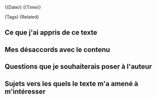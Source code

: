 
{{Date}}
{{Time}}

{Tags}
{Related}

## Ce que j'ai appris de ce texte


## Mes désaccords avec le contenu


## Questions que je souhaiterais poser à l'auteur


## Sujets vers les quels le texte m'a amené à m'intéresser
